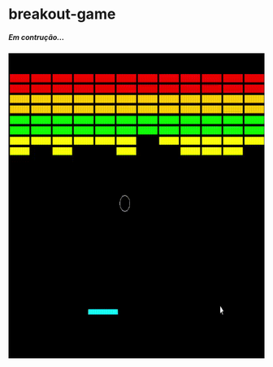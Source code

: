 # breakout-game
##### Em contrução...
<img src="https://github.com/marconiryan/breakout-game/blob/master/breakout2.gif" width="800" height="600" />



